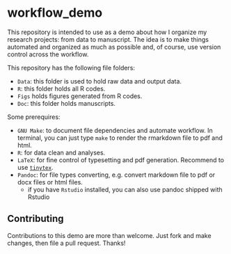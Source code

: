 # workflow_demo

This repository is intended to use as a demo about how I organize my research projects: from data to manuscript. The idea is to make things automated and organized as much as possible and, of course, use version control across the workflow.

This repository has the following file folders:

- `Data`: this folder is used to hold raw data and output data.
- `R`: this folder holds all R codes.
- `Figs` holds figures generated from R codes.
- `Doc`: this folder holds manuscripts.

Some prerequires:

- `GNU Make`: to document file dependencies and automate workflow. In terminal, you can just type `make` to render the rmarkdown file to pdf and html.
- `R`: for data clean and analyses.
- `LaTeX`: for fine control of typesetting and pdf generation. Recommend to use [`tinytex`](https://yihui.org/tinytex/).
- `Pandoc`: for file types converting, e.g. convert markdown file to pdf or docx files or html files.
	+ if you have `Rstudio` installed, you can also use pandoc shipped with Rstudio

## Contributing

Contributions to this demo are more than welcome. Just fork and make changes, then file a pull request. Thanks!

